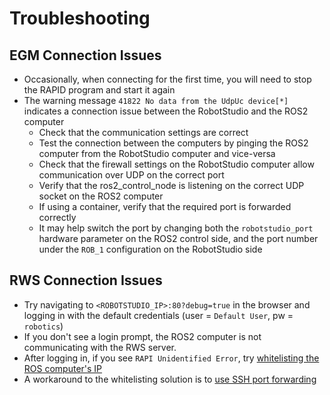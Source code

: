 # Troubleshooting

## EGM Connection Issues
 - Occasionally, when connecting for the first time, you will need to stop the RAPID program and start it again
 - The warning message `41822 No data from the UdpUc device[*]` indicates a connection issue between the RobotStudio and the ROS2 computer
    - Check that the communication settings are correct
    - Test the connection between the computers by pinging the ROS2 computer from the RobotStudio computer and vice-versa
    - Check that the firewall settings on the RobotStudio computer allow communication over UDP on the correct port
    - Verify that the ros2_control_node is listening on the correct UDP socket on the ROS2 computer
    - If using a container, verify that the required port is forwarded correctly
    - It may help switch the port by changing both the `robotstudio_port` hardware parameter on the ROS2 control side, and the port number under the `ROB_1` configuration on the RobotStudio side

## RWS Connection Issues
 - Try navigating to `<ROBOTSTUDIO_IP>:80?debug=true` in the browser and logging in with the default credentials (user = `Default User`, pw = `robotics`)
 - If you don't see a login prompt, the ROS2 computer is not communicating with the RWS server.
 - After logging in, if you see `RAPI Unidentified Error`, try [whitelisting the ROS computer's IP](./NetworkingConfiguration.md#adding-the-local-computer-to-the-virtual-controller-whitelist)
 - A workaround to the whitelisting solution is to [use SSH port forwarding](./NetworkingConfiguration.md#configuring-ssh-port-forwarding)